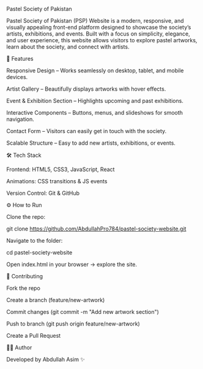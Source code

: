 Pastel Society of Pakistan

Pastel Society of Pakistan (PSP) Website is a modern, responsive, and visually appealing front-end platform designed to showcase the society’s artists, exhibitions, and events. Built with a focus on simplicity, elegance, and user experience, this website allows visitors to explore pastel artworks, learn about the society, and connect with artists.

🎨 Features

Responsive Design – Works seamlessly on desktop, tablet, and mobile devices.

Artist Gallery – Beautifully displays artworks with hover effects.

Event & Exhibition Section – Highlights upcoming and past exhibitions.

Interactive Components – Buttons, menus, and slideshows for smooth navigation.

Contact Form – Visitors can easily get in touch with the society.

Scalable Structure – Easy to add new artists, exhibitions, or events.

🛠️ Tech Stack

Frontend: HTML5, CSS3, JavaScript, React

Animations: CSS transitions & JS events

Version Control: Git & GitHub

⚙️ How to Run

Clone the repo:

git clone https://github.com/AbdullahPro784/pastel-society-website.git


Navigate to the folder:

cd pastel-society-website


Open index.html in your browser → explore the site.


🤝 Contributing

Fork the repo

Create a branch (feature/new-artwork)

Commit changes (git commit -m "Add new artwork section")

Push to branch (git push origin feature/new-artwork)

Create a Pull Request

👨‍💻 Author

Developed by Abdullah Asim ✨
